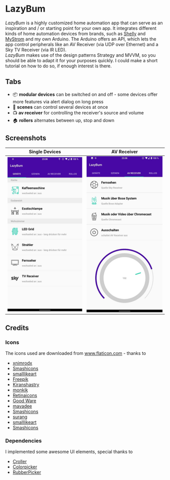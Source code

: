 # LazyBum

_LazyBum_ is a highly customized home automation app that can serve as an inspiration and / or starting point for your own app. It integrates different kinds of home automation devices from brands, such as [Shelly](<https://shelly.cloud>) and [MyStrom](<https://mystrom.com>) and my own Arduino. The Arduino offers an API, which lets the app control peripherals like an AV Receiver (via UDP over Ethernet) and a Sky TV Receiver (via IR LED).  
_LazyBum_ makes use of the design patterns Strategy and MVVM, so you should be able to adapt it for your purposes quickly. I could make a short tutorial on how to do so, if enough interest is there.

## Tabs

- 📦 **modular devices** can be switched on and off - some devices offer more features via alert dialog on long press
- 🌅 **scenes** can control several devices at once
- 📺 **av receiver** for controlling the receiver's source and volume
- 🏠 **rollers** alternates between up, stop and down

## Screenshots

   Single Devices    |         AV Receiver      |
:-------------------------:|:-------------------------:
![](screenshots/screenshot-1.jpg)  |  ![](screenshots/screenshot-2.jpg)

## Credits

### Icons

The icons used are downloaded from <a href="https://www.flaticon.com/de/" title="Flaticon">www.flaticon.com</a> - thanks to
- <a href="https://www.flaticon.com/de/kostenloses-icon/kaffeemaschine_3234299?term=kaffeemaschine&page=1&position=7" title="xnimrodx">xnimrodx</a>
- <a href="https://www.flaticon.com/de/autoren/smashicons" title="Smashicons">Smashicons</a>
- <a href="https://www.flaticon.com/de/autoren/smalllikeart" title="smalllikeart">smalllikeart</a>
- <a href="https://www.flaticon.com/de/autoren/freepik" title="Freepik">Freepik</a>
- <a href="https://www.flaticon.com/authors/kiranshastry" title="Kiranshastry">Kiranshastry</a>
- <a href="https://www.flaticon.com/de/autoren/monkik" title="monkik">monkik</a>
- <a href="https://www.flaticon.com/de/autoren/retinaicons" title="Retinaicons">Retinaicons</a>
- <a href="https://www.flaticon.com/de/autoren/good-ware" title="Good Ware">Good Ware</a>
- <a href="https://www.flaticon.com/de/autoren/mavadee" title="mavadee">mavadee</a>
- <a href="https://www.flaticon.com/de/autoren/smashicons" title="Smashicons">Smashicons</a>
- <a href="https://www.flaticon.com/de/autoren/surang" title="surang">surang</a>
- <a href="https://www.flaticon.com/de/autoren/smalllikeart" title="smalllikeart">smalllikeart</a>
- <a href="https://smashicons.com/" title="Smashicons">Smashicons</a>

### Dependencies

I implemented some awesome UI elements, special thanks to
- [Croller](<https://github.com/harjot-oberai/Croller>)
- [Colorpicker](<https://github.com/QuadFlask/colorpicker>)
- [RubberPicker](<https://github.com/Chrisvin/RubberPicker>)
